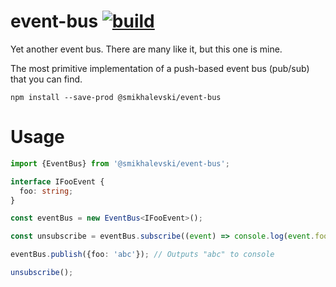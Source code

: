 # event-bus [![build](https://github.com/smikhalevski/event-bus/actions/workflows/master.yml/badge.svg?branch=master&event=push)](https://github.com/smikhalevski/event-bus/actions/workflows/master.yml)

Yet another event bus. There are many like it, but this one is mine.

The most primitive implementation of a push-based event bus (pub/sub) that you can find.

```shell
npm install --save-prod @smikhalevski/event-bus
```

# Usage

```ts
import {EventBus} from '@smikhalevski/event-bus';

interface IFooEvent {
  foo: string;
}

const eventBus = new EventBus<IFooEvent>();

const unsubscribe = eventBus.subscribe((event) => console.log(event.foo));

eventBus.publish({foo: 'abc'}); // Outputs "abc" to console

unsubscribe();
```
